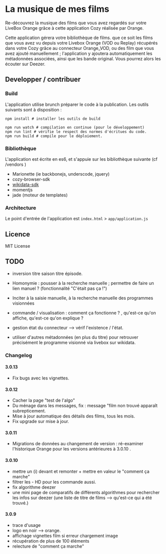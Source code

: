 # La musique de mes films

Re-découvrez la musique des films que vous avez regardés sur votre LiveBox Orange grâce à cette application Cozy réalisée par Orange.

Cette application gérera votre bibliothèque de films. que ce soit les films que vous avez vu depuis votre Livebox Orange (VOD ou Replay) récupérés dans votre Cozy grâce au connecteur Orange_VOD, ou des film que vous avez ajouté manuellement ; l'application y ajoutera automatiquement les métadonnées associées, ainsi que les bande original. Vous pourrez alors les écouter sur Deezer.

## Developper / contribuer

### Build

L'application utilise brunch préparer le code à la publication. Les outils suivants sont à disposition :

```
npm install # installer les outils de build

npm run watch # compilation en continue (pour le développement)
npm run lint # vérifie le respect des normes d'écritues du code.
npm run build # compile pour le déploiement.
```

### Bibliothèque

L'application est écrite en es6, et s'appuie sur les bibliothèque suivante (cf /vendors )

* Marionette (ie backbonejs, underscode, jquery)
* cozy-browser-sdk
* [wikidata-sdk](https://github.com/maxlath/wikidata-sdk)
* momentjs
* jade (moteur de templates)

### Architecture

Le point d'entrée de l'application est `index.html` > `app/application.js`

## Licence 

MIT License

## TODO

* inversion titre saison titre épisode.

* Homonymie : pousser à la recherche manuelle ; permettre de faire un lien manuel ? (fonctionnalité "C'était pas ça !")

* Inciter à la saisie manuelle, à la recherche manuelle des programmes visionnées

* commande / visualisation : comment ça fonctionne ? , qu'est-ce qu'on affiche, qu'est-ce qu'on explique ?

* gestion état du connecteur --> vérif l'existence / l'état.
* utiliser d'autres métadonnées (en plus du titre) pour retrouver précisément le programme visionné via livebox sur wikidata.


### Changelog

#### 3.0.13
* Fix bugs avec les vignettes.

#### 3.0.12
* Cacher la page "test de l'algo"
* Du ménage dans les messages, fix : message "film non trouvé apparaît subrepticement.
* Mise à jour automatique des détails des films, tous les mois.
* Fix upgrade sur mise à jour.

#### 3.0.11
* Migrations de données au changement de version : ré-examiner l'historique Orange pour les versions antérieures à 3.0.10 .

#### 3.0.10
* mettre un (i) devant et remonter + mettre en valeur le "comment ça marche"
* filtrer les - HD pour les commande aussi.
* fix algorithme deezer
* une mini page de comparatifs de différents algorithmes pour rechercher les infos sur deezer (une liste de titre de films --> qu'est-ce qui a été trouvé.)


#### 3.0.9
* trace d'usage
* logo en noir --> orange.
* affichage vignettes film si erreur chargement image
* récupération de plus de 100 éléments
* relecture de "comment ça marche"
